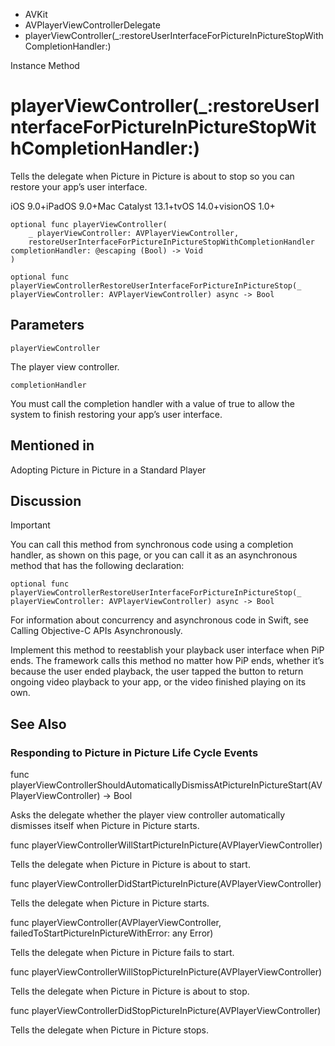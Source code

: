 

- AVKit
- AVPlayerViewControllerDelegate
-  playerViewController(\_:restoreUserInterfaceForPictureInPictureStopWithCompletionHandler:) 

Instance Method

# playerViewController(\_:restoreUserInterfaceForPictureInPictureStopWithCompletionHandler:)

Tells the delegate when Picture in Picture is about to stop so you can restore your app’s user interface.

iOS 9.0+iPadOS 9.0+Mac Catalyst 13.1+tvOS 14.0+visionOS 1.0+

``` source
optional func playerViewController(
    _ playerViewController: AVPlayerViewController,
    restoreUserInterfaceForPictureInPictureStopWithCompletionHandler completionHandler: @escaping (Bool) -> Void
)
```

``` source
optional func playerViewControllerRestoreUserInterfaceForPictureInPictureStop(_ playerViewController: AVPlayerViewController) async -> Bool
```

## Parameters 

`playerViewController`  

The player view controller.

`completionHandler`  

You must call the completion handler with a value of true to allow the system to finish restoring your app’s user interface.

## Mentioned in 

Adopting Picture in Picture in a Standard Player

## Discussion

Important

You can call this method from synchronous code using a completion handler, as shown on this page, or you can call it as an asynchronous method that has the following declaration:

```
optional func playerViewControllerRestoreUserInterfaceForPictureInPictureStop(_ playerViewController: AVPlayerViewController) async -> Bool
```

For information about concurrency and asynchronous code in Swift, see Calling Objective-C APIs Asynchronously.

Implement this method to reestablish your playback user interface when PiP ends. The framework calls this method no matter how PiP ends, whether it’s because the user ended playback, the user tapped the button to return ongoing video playback to your app, or the video finished playing on its own.

## See Also

### Responding to Picture in Picture Life Cycle Events

func playerViewControllerShouldAutomaticallyDismissAtPictureInPictureStart(AVPlayerViewController) -> Bool

Asks the delegate whether the player view controller automatically dismisses itself when Picture in Picture starts.

func playerViewControllerWillStartPictureInPicture(AVPlayerViewController)

Tells the delegate when Picture in Picture is about to start.

func playerViewControllerDidStartPictureInPicture(AVPlayerViewController)

Tells the delegate when Picture in Picture starts.

func playerViewController(AVPlayerViewController, failedToStartPictureInPictureWithError: any Error)

Tells the delegate when Picture in Picture fails to start.

func playerViewControllerWillStopPictureInPicture(AVPlayerViewController)

Tells the delegate when Picture in Picture is about to stop.

func playerViewControllerDidStopPictureInPicture(AVPlayerViewController)

Tells the delegate when Picture in Picture stops.

